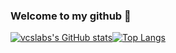 ### Welcome to my github 🦖

[![vcslabs's GitHub stats](https://github-readme-stats.vercel.app/api?username=vcslabs&theme=dark&show_icons=true&count_private=true)](https://github.com/vcslabs/github-readme-stats)[![Top Langs](https://github-readme-stats.vercel.app/api/top-langs/?username=vcslabs&theme=dark&show_icons=true&layout=compact)](https://github.com/vcslabs/github-readme-stats)

<!--
**vcslabs/vcslabs** is a ✨ _special_ ✨ repository because its `README.md` (this file) appears on your GitHub profile.

Here are some ideas to get you started:

- 🔭 I’m currently working on ...
- 🌱 I’m currently learning ...
- 👯 I’m looking to collaborate on ...
- 🤔 I’m looking for help with ...
- 💬 Ask me about ...
- 📫 How to reach me: ...
- 😄 Pronouns: ...
- ⚡ Fun fact: ...
-->
